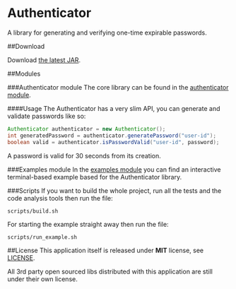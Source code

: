 # Authenticator
A library for generating and verifying one-time expirable passwords.

##Download

Download [the latest JAR][1].

##Modules

###Authenticator module
The core library can be found in the [authenticator module](authenticator).

####Usage
The Authenticator has a very slim API, you can generate and validate passwords like so:

```Java
Authenticator authenticator = new Authenticator();
int generatedPassword = authenticator.generatePassword("user-id");
boolean valid = authenticator.isPasswordValid("user-id", password);
```

A password is valid for 30 seconds from its creation.

###Examples module
In the [examples module](examples) you can find an interactive terminal-based example based for the Authenticator library.

###Scripts
If you want to build the whole project, run all the tests and the code analysis tools then run the file:

`scripts/build.sh`

For starting the example straight away then run the file:

`scripts/run_example.sh`

##License
This application itself is released under **MIT** license, see [LICENSE](./LICENSE).

All 3rd party open sourced libs distributed with this application are still under their own license.

 [1]: https://github.com/AkiKanellis/authenticator/releases/download/v1.0/authenticator-1.0.jar